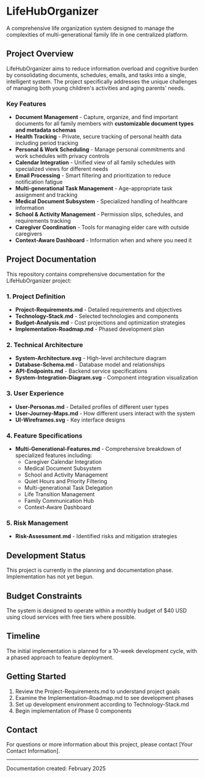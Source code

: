 # LifeHubOrganizer

A comprehensive life organization system designed to manage the complexities of multi-generational family life in one centralized platform.

## Project Overview

LifeHubOrganizer aims to reduce information overload and cognitive burden by consolidating documents, schedules, emails, and tasks into a single, intelligent system. The project specifically addresses the unique challenges of managing both young children's activities and aging parents' needs.

### Key Features

- **Document Management** - Capture, organize, and find important documents for all family members with **customizable document types and metadata schemas**
- **Health Tracking** - Private, secure tracking of personal health data including period tracking
- **Personal & Work Scheduling** - Manage personal commitments and work schedules with privacy controls
- **Calendar Integration** - Unified view of all family schedules with specialized views for different needs
- **Email Processing** - Smart filtering and prioritization to reduce notification fatigue
- **Multi-generational Task Management** - Age-appropriate task assignment and tracking
- **Medical Document Subsystem** - Specialized handling of healthcare information
- **School & Activity Management** - Permission slips, schedules, and requirements tracking
- **Caregiver Coordination** - Tools for managing elder care with outside caregivers
- **Context-Aware Dashboard** - Information when and where you need it

## Project Documentation

This repository contains comprehensive documentation for the LifeHubOrganizer project:

### 1. Project Definition

- **Project-Requirements.md** - Detailed requirements and objectives
- **Technology-Stack.md** - Selected technologies and components
- **Budget-Analysis.md** - Cost projections and optimization strategies
- **Implementation-Roadmap.md** - Phased development plan

### 2. Technical Architecture

- **System-Architecture.svg** - High-level architecture diagram
- **Database-Schema.md** - Database model and relationships
- **API-Endpoints.md** - Backend service specifications
- **System-Integration-Diagram.svg** - Component integration visualization

### 3. User Experience

- **User-Personas.md** - Detailed profiles of different user types
- **User-Journey-Maps.md** - How different users interact with the system
- **UI-Wireframes.svg** - Key interface designs

### 4. Feature Specifications

- **Multi-Generational-Features.md** - Comprehensive breakdown of specialized features including:
  - Caregiver Calendar Integration
  - Medical Document Subsystem
  - School and Activity Management
  - Quiet Hours and Priority Filtering
  - Multi-generational Task Delegation
  - Life Transition Management
  - Family Communication Hub
  - Context-Aware Dashboard

### 5. Risk Management

- **Risk-Assessment.md** - Identified risks and mitigation strategies

## Development Status

This project is currently in the planning and documentation phase. Implementation has not yet begun.

## Budget Constraints

The system is designed to operate within a monthly budget of $40 USD using cloud services with free tiers where possible.

## Timeline

The initial implementation is planned for a 10-week development cycle, with a phased approach to feature deployment.

## Getting Started

1. Review the Project-Requirements.md to understand project goals
2. Examine the Implementation-Roadmap.md to see development phases
3. Set up development environment according to Technology-Stack.md
4. Begin implementation of Phase 0 components

## Contact

For questions or more information about this project, please contact [Your Contact Information].

---

Documentation created: February 2025
